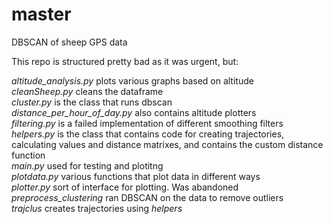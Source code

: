 # master
DBSCAN of sheep GPS data

This repo is structured pretty bad as it was urgent, but:

_altitude_analysis.py_ plots various graphs based on altitude <br/>
_cleanSheep.py_ cleans the dataframe <br/>
_cluster.py_ is the class that runs dbscan <br/>
_distance_per_hour_of_day.py_ also contains altitude plotters <br/>
_filtering.py_ is a failed implementation of different smoothing filters <br/>
_helpers.py_ is the class that contains code for creating trajectories, calculating values and distance matrixes, and contains the custom distance function <br/>
_main.py_ used for testing and plotitng <br/>
_plotdata.py_ various functions that plot data in different ways <br/>
_plotter.py_ sort of interface for plotting. Was abandoned <br/>
_preprocess_clustering_ ran DBSCAN on the data to remove outliers <br/>
_trajclus_ creates trajectories using _helpers_  <br/>
